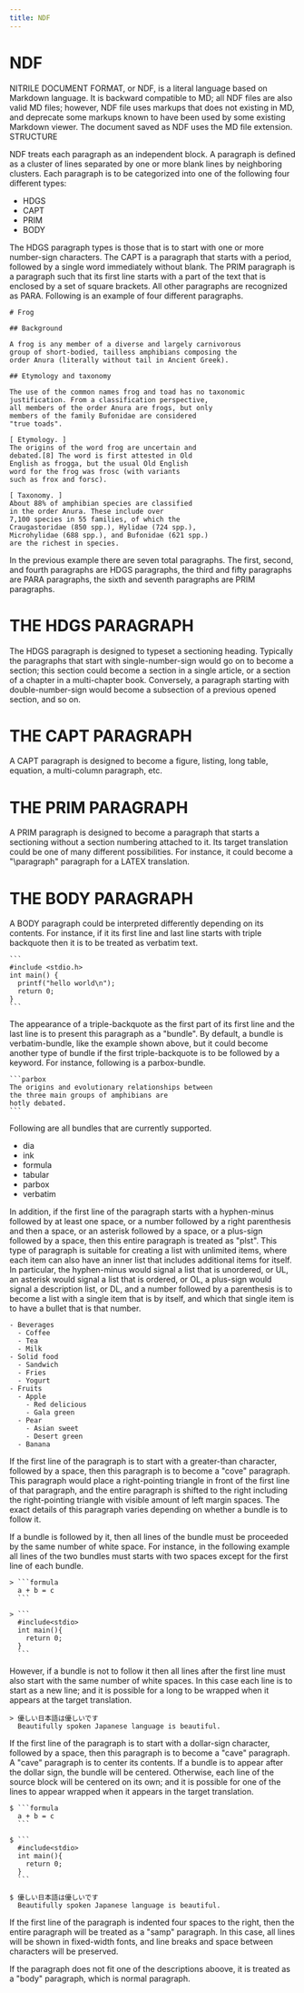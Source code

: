 ```yaml
---
title: NDF
---
```


# NDF

NITRILE DOCUMENT FORMAT, or NDF, is a literal language based on Markdown
language. It is backward compatible to MD; all NDF files are also valid MD
files; however, NDF file uses markups that does not existing in MD, and
deprecate some markups known to have been used by some existing Markdown viewer.
The document saved as NDF uses the MD file extension. STRUCTURE

NDF treats each paragraph as an independent block. A paragraph is defined as a
cluster of lines separated by one or more blank lines by neighboring clusters.
Each paragraph is to be categorized into one of the following four different
types:

- HDGS
- CAPT
- PRIM
- BODY

The HDGS paragraph types is those that is to start with one or more number-sign
characters. The CAPT is a paragraph that starts with a period, followed by a
single word immediately without blank. The PRIM paragraph is a paragraph such
that its first line starts with a part of the text that is enclosed by a set of
square brackets. All other paragraphs are recognized as PARA. Following is an
example of four different paragraphs.

    # Frog

    ## Background

    A frog is any member of a diverse and largely carnivorous 
    group of short-bodied, tailless amphibians composing the 
    order Anura (literally without tail in Ancient Greek).

    ## Etymology and taxonomy

    The use of the common names frog and toad has no taxonomic 
    justification. From a classification perspective, 
    all members of the order Anura are frogs, but only 
    members of the family Bufonidae are considered 
    "true toads". 

    [ Etymology. ] 
    The origins of the word frog are uncertain and 
    debated.[8] The word is first attested in Old 
    English as frogga, but the usual Old English 
    word for the frog was frosc (with variants 
    such as frox and forsc).

    [ Taxonomy. ] 
    About 88% of amphibian species are classified
    in the order Anura. These include over 
    7,100 species in 55 families, of which the 
    Craugastoridae (850 spp.), Hylidae (724 spp.),
    Microhylidae (688 spp.), and Bufonidae (621 spp.)
    are the richest in species.

In the previous example there are seven total paragraphs. The first, second, and
fourth paragraphs are HDGS paragraphs, the third and fifty paragraphs are PARA
paragraphs, the sixth and seventh paragraphs are PRIM paragraphs.

# THE HDGS PARAGRAPH

The HDGS paragraph is designed to typeset a sectioning heading. Typically the
paragraphs that start with single-number-sign would go on to become a section;
this section could become a section in a single article, or a section of a
chapter in a multi-chapter book. Conversely, a paragraph starting with
double-number-sign would become a subsection of a previous opened section, and
so on.

# THE CAPT PARAGRAPH

A CAPT paragraph is designed to become a figure, listing, long table, equation,
a multi-column paragraph, etc.

# THE PRIM PARAGRAPH

A PRIM paragraph is designed to become a paragraph that starts a sectioning
without a section numbering attached to it. Its target translation could be one
of many different possibilities. For instance, it could become a "\paragraph"
paragraph for a LATEX translation.

# THE BODY PARAGRAPH

A BODY paragraph could be interpreted differently depending on its contents.
For instance, if it its first
line and last line starts with triple backquote then it is to be treated
as verbatim text.

    ```
    #include <stdio.h>
    int main() {
      printf("hello world\n");
      return 0;
    }
    ```

The appearance of a triple-backquote as the first part of its first line 
and the last line is to present this paragraph as a "bundle". By default, a bundle
is verbatim-bundle, like the example shown above, but it could become another 
type of bundle if the first triple-backquote is to be followed by a keyword.
For instance, following is a parbox-bundle.

    ```parbox
    The origins and evolutionary relationships between 
    the three main groups of amphibians are 
    hotly debated. 
    ```

Following are all bundles that are currently supported.

- dia
- ink
- formula
- tabular
- parbox
- verbatim

In addition, if the first line of the paragraph starts with a hyphen-minus
followed by at least one space, or a number followed by a right parenthesis and
then a space, or an asterisk followed by a space, or a plus-sign followed by a
space, then this entire paragraph is treated as "plst". This type of paragraph
is suitable for creating a list with unlimited items, where each item can also
have an inner list that includes additional items for itself. In particular, the
hyphen-minus would signal a list that is unordered, or UL, an asterisk would
signal a list that is ordered, or OL, a plus-sign would signal a description
list, or DL, and a number followed by a parenthesis is to become a list with a
single item that is by itself, and which that single item is to have a bullet
that is that number.

    - Beverages
      - Coffee
      - Tea
      - Milk
    - Solid food
      - Sandwich
      - Fries
      - Yogurt
    - Fruits     
      - Apple    
        - Red delicious
        - Gala green   
      - Pear  
        - Asian sweet  
        - Desert green   
      - Banana

If the first line of the paragraph is to start with a greater-than character,
followed by a space, then this paragraph is to become a "cove" paragraph. This
paragraph would place a right-pointing triangle in front of the first line of
that paragraph, and the entire paragraph is shifted to the right including the
right-pointing triangle with visible amount of left margin spaces. The exact
details of this paragraph varies depending on whether a bundle is to follow it.

If a bundle is followed by it, then all lines of the bundle must be proceeded
by the same number of white space. For instance, in the following example 
all lines of the two bundles must starts with two spaces except for the first
line of each bundle. 

    > ```formula
      a + b = c      
      ```

    > ```
      #include<stdio>
      int main(){
        return 0;
      }
      ```

However, if a bundle is not to follow it then all lines after the first line must
also start with the same number of white spaces. In this case each line is to start
as a new line; and it is possible for a long to be wrapped when it appears at the
target translation.

    > 優しい日本語は優しいです
      Beautifully spoken Japanese language is beautiful.
      
If the first line of the paragraph is to start with a dollar-sign character,
followed by a space, then this paragraph is to become a "cave" paragraph. A
"cave" paragraph is to center its contents. If a bundle is to appear after 
the dollar sign, the bundle will be centered. Otherwise, each line 
of the source block will be centered on its own; and it is possible for one
of the lines to appear wrapped when it appears in the target translation.

    $ ```formula
      a + b = c      
      ```

    $ ```
      #include<stdio>
      int main(){
        return 0;
      }
      ```

    $ 優しい日本語は優しいです
      Beautifully spoken Japanese language is beautiful.

If the first line of the paragraph is indented four spaces to the right, then
the entire paragraph will be treated as a "samp" paragraph. In this case, all lines
will be shown in fixed-width fonts, and line breaks and space between characters will
be preserved. 

If the paragraph does not fit one of the descriptions aboove, it is 
treated as a "body" paragraph, which is normal paragraph.

